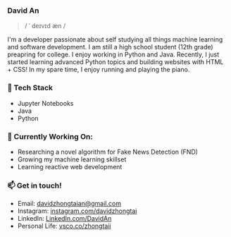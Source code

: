 <!--**
<a><img src="https://github.com/DavidZhongtai/Davidzhongtai/blob/main/Banner.png" alt="Banner" border="0"/></a> -->                                                                        


### David An
>/ ˈ deɪvɪd æn /

I'm a developer passionate about self studying all things machine learning and software development. I am still a high school student (12th grade) preapring for college. I enjoy working in Python and Java. Recently, I just started learning advanced Python topics and building websites with HTML + CSS! In my spare time, I enjoy running and playing the piano. 

### 🧱 Tech Stack 
 - Jupyter Notebooks
 - Java
 - Python 
 
### 🔭 Currently Working On: 
 - Researching a novel algorithm for Fake News Detection (FND)
 - Growing my machine learning skillset
 - Learning reactive web development 

### 📫 Get in touch!

 - Email: [davidzhongtaian@gmail.com](mailto:davidzhongtaian@gmail.com)
 - Instagram: [instagram.com/davidzhongtai](https://www.instagram.com/davidzhongtai/)
 - LinkedIn: [LinkedIn.com/DavidAn](https://www.linkedin.com/in/david-an-477178106/)
 - Personal Life: [vsco.co/zhongtaii](https://vsco.co/zhongtaii/gallery)

 

<!--
**DavidZhongtai/Davidzhongtai** is a ✨ _special_ ✨ repository because its `README.md` (this file) appears on your GitHub profile.

Here are some ideas to get you started:

- 🔭 I’m currently working on ...
- 🌱 I’m currently learning ...
- 👯 I’m looking to collaborate on ...
- 🤔 I’m looking for help with ...
- 💬 Ask me about ...
- 📫 How to reach me: ...
- 😄 Pronouns: ...
- ⚡ Fun fact: ...
-->
